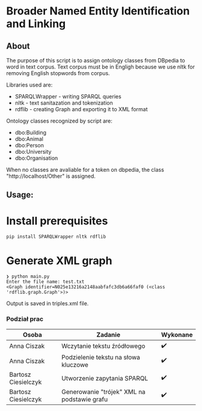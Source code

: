 #  Broader Named Entity Identification and Linking

## About

The purpose of this script is to assign ontology classes from DBpedia to
word in text corpus. Text corpus must be in Engligh because we use nltk for removing English stopwords from corpus.

Libraries used are:
- SPARQLWrapper - writing SPARQL queries
- nltk - text sanitazation and tokenization
- rdflib - creating Graph and exporting it to XML format

Ontology classes recognized by script are:
- dbo:Building
- dbo:Animal
- dbo:Person
- dbo:University
- dbo:Organisation

When no classes are avaliable for a token on dbpedia, the class "http://localhost/Other" is assigned.

## Usage:

# Install prerequisites

`pip install SPARQLWrapper nltk rdflib`

# Generate XML graph

```
❯ python main.py
Enter the file name: test.txt
<Graph identifier=N025e13216a2148aabfafc3db6a66faf0 (<class 'rdflib.graph.Graph'>)>
```

Output is saved in triples.xml file.

### Podział prac

| Osoba               | Zadanie                                     | Wykonane           |
| ------------------- | ------------------------------------------- | ------------------ |
| Anna Ciszak         | Wczytanie tekstu źródłowego                 | :heavy_check_mark: |
| Anna Ciszak         | Podzielenie tekstu na słowa kluczowe        | :heavy_check_mark: |
| Bartosz Ciesielczyk | Utworzenie zapytania SPARQL                 | :heavy_check_mark: |
| Bartosz Ciesielczyk | Generowanie "trójek" XML na podstawie grafu | :heavy_check_mark: |
